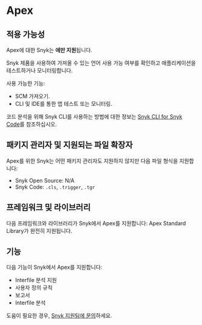# Apex

## 적용 가능성

Apex에 대한 Snyk는 **에만 지원**됩니다.

Snyk 제품을 사용하여 가져올 수 있는 언어 사용 가능 여부를 확인하고 애플리케이션을 테스트하거나 모니터링합니다.

사용 가능한 기능:

* SCM 가져오기.
* CLI 및 IDE를 통한 앱 테스트 또는 모니터링.

코드 분석을 위해 Snyk CLI를 사용하는 방법에 대한 정보는 [Snyk CLI for Snyk Code](../snyk-cli/scan-and-maintain-projects-using-the-cli/snyk-cli-for-snyk-code/)를 참조하십시오.

## 패키지 관리자 및 지원되는 파일 확장자

Apex를 위한 Snyk는 어떤 패키지 관리자도 지원하지 않지만 다음 파일 형식을 지원합니다:

* Snyk Open Source: N/A
* Snyk Code: `.cls`, `.trigger`, `.tgr`

## 프레임워크 및 라이브러리

다음 프레임워크와 라이브러리가 Snyk에서 Apex를 지원합니다: Apex Standard Library가 완전히 지원됩니다.

## 기능

다음 기능이 Snyk에서 Apex를 지원합니다:

* Interfile 분석 지원
* 사용자 정의 규칙
* 보고서
* Interfile 분석

도움이 필요한 경우, [Snyk 지원팀에 문의](https://support.snyk.io)하세요.